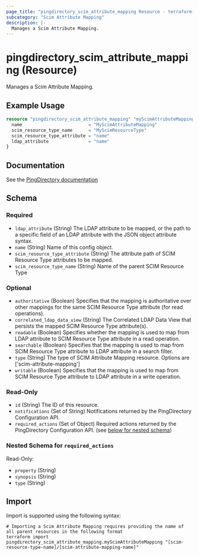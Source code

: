 ```yaml
---
page_title: "pingdirectory_scim_attribute_mapping Resource - terraform-provider-pingdirectory"
subcategory: "Scim Attribute Mapping"
description: |-
  Manages a Scim Attribute Mapping.
---
```


# pingdirectory_scim_attribute_mapping (Resource)

Manages a Scim Attribute Mapping.

## Example Usage

```terraform
resource "pingdirectory_scim_attribute_mapping" "myScimAttributeMapping" {
  name                         = "MyScimAttributeMapping"
  scim_resource_type_name      = "MyScimResourceType"
  scim_resource_type_attribute = "name"
  ldap_attribute               = "name"
}
```

## Documentation
See the [PingDirectory documentation](https://docs.pingidentity.com/r/en-us/pingdirectory-93/pd_sync_config_scimv2_attr_maps)

<!-- schema generated by tfplugindocs -->
## Schema

### Required

- `ldap_attribute` (String) The LDAP attribute to be mapped, or the path to a specific field of an LDAP attribute with the JSON object attribute syntax.
- `name` (String) Name of this config object.
- `scim_resource_type_attribute` (String) The attribute path of SCIM Resource Type attributes to be mapped.
- `scim_resource_type_name` (String) Name of the parent SCIM Resource Type

### Optional

- `authoritative` (Boolean) Specifies that the mapping is authoritative over other mappings for the same SCIM Resource Type attribute (for read operations).
- `correlated_ldap_data_view` (String) The Correlated LDAP Data View that persists the mapped SCIM Resource Type attribute(s).
- `readable` (Boolean) Specifies whether the mapping is used to map from LDAP attribute to SCIM Resource Type attribute in a read operation.
- `searchable` (Boolean) Specifies that the mapping is used to map from SCIM Resource Type attribute to LDAP attribute in a search filter.
- `type` (String) The type of SCIM Attribute Mapping resource. Options are ['scim-attribute-mapping']
- `writable` (Boolean) Specifies that the mapping is used to map from SCIM Resource Type attribute to LDAP attribute in a write operation.

### Read-Only

- `id` (String) The ID of this resource.
- `notifications` (Set of String) Notifications returned by the PingDirectory Configuration API.
- `required_actions` (Set of Object) Required actions returned by the PingDirectory Configuration API. (see [below for nested schema](#nestedatt--required_actions))

<a id="nestedatt--required_actions"></a>
### Nested Schema for `required_actions`

Read-Only:

- `property` (String)
- `synopsis` (String)
- `type` (String)

## Import

Import is supported using the following syntax:

```shell
# Importing a Scim Attribute Mapping requires providing the name of all parent resources in the following format
terraform import pingdirectory_scim_attribute_mapping.myScimAttributeMapping "[scim-resource-type-name]/[scim-attribute-mapping-name]"
```

